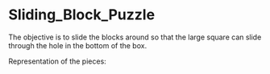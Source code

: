 # Sliding_Block_Puzzle

The objective is to slide the blocks around so that the large square can slide through the hole in the bottom of the box.

Representation of the pieces:
